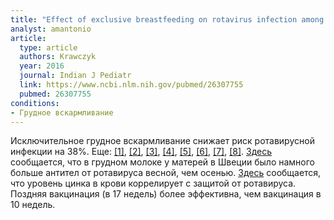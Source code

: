 ```yaml
---
title: "Effect of exclusive breastfeeding on rotavirus infection among children"
analyst: amantonio
article:
  type: article
  authors: Krawczyk
  year: 2016
  journal: Indian J Pediatr
  link: https://www.ncbi.nlm.nih.gov/pubmed/26307755
  pubmed: 26307755
conditions:
- Грудное вскармливание
---
```


Исключительное грудное вскармливание снижает риск ротавирусной инфекции на 38%. Еще: [[1]](https://www.ncbi.nlm.nih.gov/pubmed/23713234), [[2]](https://www.ncbi.nlm.nih.gov/pubmed/26828823), [[3]](https://www.ncbi.nlm.nih.gov/pubmed/28735327), [[4]](https://www.ncbi.nlm.nih.gov/pubmed/28592985), [[5]](https://academic.oup.com/tropej/article-abstract/30/3/131/1688093), [[6]](https://www.ncbi.nlm.nih.gov/pubmed/20617343), [[7]](https://www.ncbi.nlm.nih.gov/pubmed/12394379), [[8]](https://www.ncbi.nlm.nih.gov/pubmed/11825046).
[Здесь](https://www.ncbi.nlm.nih.gov/pubmed/25355609) сообщается, что в грудном молоке у матерей в Швеции было намного больше антител от ротавируса весной, чем осенью.
[Здесь](https://www.ncbi.nlm.nih.gov/pubmed/27217217) сообщается, что уровень цинка в крови коррелирует с защитой от ротавируса. Поздняя вакцинация (в 17 недель) более эффективна, чем вакцинация в 10 недель.
